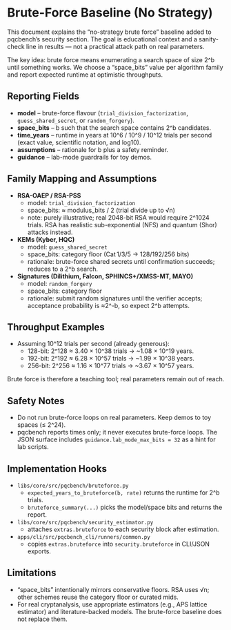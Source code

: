 # Brute-Force Baseline (No Strategy)

This document explains the “no-strategy brute force” baseline added to pqcbench’s
security section. The goal is educational context and a sanity-check line in
results — not a practical attack path on real parameters.

The key idea: brute force means enumerating a search space of size 2^b until
something works. We choose a “space_bits” value per algorithm family and report
expected runtime at optimistic throughputs.

## Reporting Fields
- **model** – brute-force flavour (`trial_division_factorization`,
  `guess_shared_secret`, or `random_forgery`).
- **space_bits** – b such that the search space contains 2^b candidates.
- **time_years** – runtime in years at 10^6 / 10^9 / 10^12 trials per second
  (exact value, scientific notation, and log10).
- **assumptions** – rationale for b plus a safety reminder.
- **guidance** – lab-mode guardrails for toy demos.

## Family Mapping and Assumptions
- **RSA-OAEP / RSA-PSS**
  - model: `trial_division_factorization`
  - space_bits: ≈ modulus_bits / 2 (trial divide up to √n)
  - note: purely illustrative; real 2048-bit RSA would require 2^1024 trials.
    RSA has realistic sub-exponential (NFS) and quantum (Shor) attacks instead.
- **KEMs (Kyber, HQC)**
  - model: `guess_shared_secret`
  - space_bits: category floor (Cat 1/3/5 → 128/192/256 bits)
  - rationale: brute-force shared secrets until confirmation succeeds; reduces
    to a 2^b search.
- **Signatures (Dilithium, Falcon, SPHINCS+/XMSS-MT, MAYO)**
  - model: `random_forgery`
  - space_bits: category floor
  - rationale: submit random signatures until the verifier accepts; acceptance
    probability is ≈2^-b, so expect 2^b attempts.

## Throughput Examples
- Assuming 10^12 trials per second (already generous):
  - 128-bit: 2^128 ≈ 3.40 × 10^38 trials → ~1.08 × 10^19 years.
  - 192-bit: 2^192 ≈ 6.28 × 10^57 trials → ~1.99 × 10^38 years.
  - 256-bit: 2^256 ≈ 1.16 × 10^77 trials → ~3.67 × 10^57 years.

Brute force is therefore a teaching tool; real parameters remain out of reach.

## Safety Notes
- Do not run brute-force loops on real parameters. Keep demos to toy spaces
  (≤ 2^24).
- pqcbench reports times only; it never executes brute-force loops. The JSON
  surface includes `guidance.lab_mode_max_bits = 32` as a hint for lab scripts.

## Implementation Hooks
- `libs/core/src/pqcbench/bruteforce.py`
  - `expected_years_to_bruteforce(b, rate)` returns the runtime for 2^b trials.
  - `bruteforce_summary(...)` picks the model/space bits and returns the report.
- `libs/core/src/pqcbench/security_estimator.py`
  - attaches `extras.bruteforce` to each security block after estimation.
- `apps/cli/src/pqcbench_cli/runners/common.py`
  - copies `extras.bruteforce` into `security.bruteforce` in CLI/JSON exports.

## Limitations
- “space_bits” intentionally mirrors conservative floors. RSA uses √n; other
  schemes reuse the category floor or curated mids.
- For real cryptanalysis, use appropriate estimators (e.g., APS lattice
  estimator) and literature-backed models. The brute-force baseline does not
  replace them.
